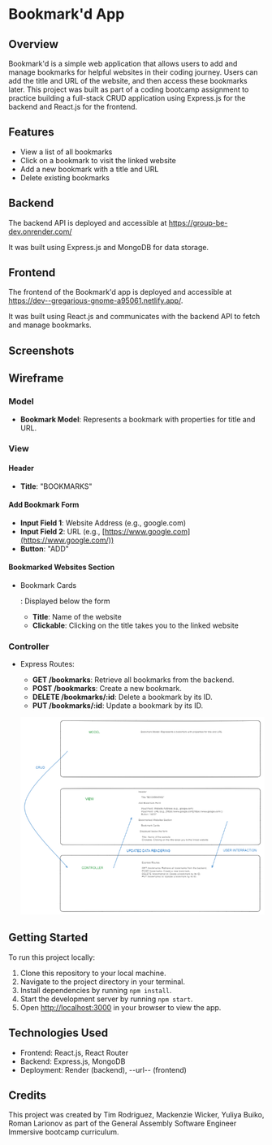 # Bookmark'd App

## Overview

Bookmark'd is a simple web application that allows users to add and manage bookmarks for helpful websites in their coding journey. Users can add the title and URL of the website, and then access these bookmarks later. This project was built as part of a coding bootcamp assignment to practice building a full-stack CRUD application using Express.js for the backend and React.js for the frontend.

## Features

- View a list of all bookmarks
- Click on a bookmark to visit the linked website
- Add a new bookmark with a title and URL
- Delete existing bookmarks

## Backend

The backend API is deployed and accessible at https://group-be-dev.onrender.com/

It was built using Express.js and MongoDB for data storage.

## Frontend

The frontend of the Bookmark'd app is deployed and accessible at https://dev--gregarious-gnome-a95061.netlify.app/.

It was built using React.js and communicates with the backend API to fetch and manage bookmarks.

## Screenshots

## Wireframe

### Model

- **Bookmark Model**: Represents a bookmark with properties for title and URL.

### View

#### Header

- **Title**: "BOOKMARKS"

#### Add Bookmark Form

- **Input Field 1**: Website Address (e.g., google.com)
- **Input Field 2**: URL (e.g., [https://www.google.com](https://www.google.com/))
- **Button**: "ADD"

#### Bookmarked Websites Section

- Bookmark Cards

  : Displayed below the form

  - **Title**: Name of the website
  - **Clickable**: Clicking on the title takes you to the linked website

### Controller

- Express Routes:

  - **GET /bookmarks**: Retrieve all bookmarks from the backend.
  - **POST /bookmarks**: Create a new bookmark.
  - **DELETE /bookmarks/:id**: Delete a bookmark by its ID.
  - **PUT /bookmarks/:id**: Update a bookmark by its ID.

  ![Model-View-Controller Diagram](<M-V-C diagram.png>)

## Getting Started

To run this project locally:

1. Clone this repository to your local machine.
2. Navigate to the project directory in your terminal.
3. Install dependencies by running `npm install`.
4. Start the development server by running `npm start`.
5. Open [http://localhost:3000](http://localhost:3000/) in your browser to view the app.

## Technologies Used

- Frontend: React.js, React Router
- Backend: Express.js, MongoDB
- Deployment: Render (backend), --url-- (frontend)

## Credits

This project was created by Tim Rodriguez, Mackenzie Wicker, Yuliya Buiko, Roman Larionov as part of the General Assembly Software Engineer Immersive bootcamp curriculum.
